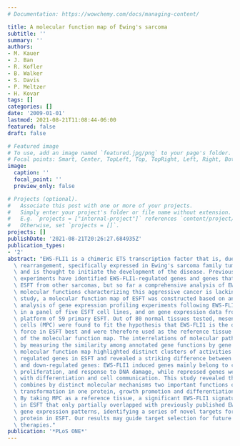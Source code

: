 ```yaml
---
# Documentation: https://wowchemy.com/docs/managing-content/

title: A molecular function map of Ewing's sarcoma
subtitle: ''
summary: ''
authors:
- M. Kauer
- J. Ban
- R. Kofler
- B. Walker
- S. Davis
- P. Meltzer
- H. Kovar
tags: []
categories: []
date: '2009-01-01'
lastmod: 2021-08-21T11:08:44-06:00
featured: false
draft: false

# Featured image
# To use, add an image named `featured.jpg/png` to your page's folder.
# Focal points: Smart, Center, TopLeft, Top, TopRight, Left, Right, BottomLeft, Bottom, BottomRight.
image:
  caption: ''
  focal_point: ''
  preview_only: false

# Projects (optional).
#   Associate this post with one or more of your projects.
#   Simply enter your project's folder or file name without extension.
#   E.g. `projects = ["internal-project"]` references `content/project/deep-learning/index.md`.
#   Otherwise, set `projects = []`.
projects: []
publishDate: '2021-08-21T20:26:27.684935Z'
publication_types:
- '2'
abstract: "EWS-FLI1 is a chimeric ETS transcription factor that is, due to a chromosomal\
  \ rearrangement, specifically expressed in Ewing's sarcoma family tumors (ESFT)\
  \ and is thought to initiate the development of the disease. Previous genomic profiling\
  \ experiments have identified EWS-FLI1-regulated genes and genes that discriminate\
  \ ESFT from other sarcomas, but so far a comprehensive analysis of EWS-FLI1-dependent\
  \ molecular functions characterizing this aggressive cancer is lacking. In this\
  \ study, a molecular function map of ESFT was constructed based on an integrative\
  \ analysis of gene expression profiling experiments following EWS-FLI1 knockdown\
  \ in a panel of five ESFT cell lines, and on gene expression data from the same\
  \ platform of 59 primary ESFT. Out of 80 normal tissues tested, mesenchymal progenitor\
  \ cells (MPC) were found to fit the hypothesis that EWS-FLI1 is the driving transcriptional\
  \ force in ESFT best and were therefore used as the reference tissue for the construction\
  \ of the molecular function map. The interrelations of molecular pathways were visualized\
  \ by measuring the similarity among annotated gene functions by gene sharing. The\
  \ molecular function map highlighted distinct clusters of activities for EWS-FLI1\
  \ regulated genes in ESFT and revealed a striking difference between EWS-FLI1 up-\
  \ and down-regulated genes: EWS-FLI1 induced genes mainly belong to cell cycle regulation,\
  \ proliferation, and response to DNA damage, while repressed genes were associated\
  \ with differentiation and cell communication. This study revealed that EWS-FLI1\
  \ combines by distinct molecular mechanisms two important functions of cellular\
  \ transformation in one protein, growth promotion and differentiation blockage.\
  \ By taking MPC as a reference tissue, a significant EWS-FLI1 signature was discovered\
  \ in ESFT that only partially overlapped with previously published EWS-FLI1-dependent\
  \ gene expression patterns, identifying a series of novel targets for the chimeric\
  \ protein in ESFT. Our results may guide target selection for future ESFT specific\
  \ therapies."
publication: '*PLoS ONE*'
---
```

